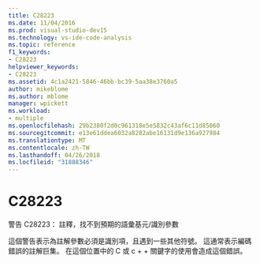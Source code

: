 ```yaml
---
title: C28223
ms.date: 11/04/2016
ms.prod: visual-studio-dev15
ms.technology: vs-ide-code-analysis
ms.topic: reference
f1_keywords:
- C28223
helpviewer_keywords:
- C28223
ms.assetid: 4c1a2421-5846-46bb-bc39-5aa38e3760a5
author: mikeblome
ms.author: mblome
manager: wpickett
ms.workload:
- multiple
ms.openlocfilehash: 29b2380f2d0c961318e5e5832c43af6c11d85060
ms.sourcegitcommit: e13e61ddea6032a8282abe16131d9e136a927984
ms.translationtype: MT
ms.contentlocale: zh-TW
ms.lasthandoff: 04/26/2018
ms.locfileid: "31888346"
---
```

# <a name="c28223"></a>C28223
警告 C28223： 註釋，找不到預期的語彙基元/識別參數

 這個警告表示為註解參數必須是識別項，且遇到一些其他符號。 這通常表示編碼錯誤的註解巨集。 在這個位置中的 C 或 c + + 關鍵字的使用會造成這個錯誤。